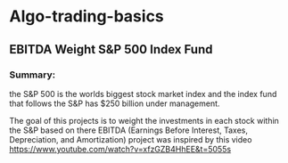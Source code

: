 # Algo-trading-basics
## EBITDA Weight S&P 500 Index Fund

### Summary:
the S&P 500 is the worlds biggest stock market index and the index fund that follows the S&P has $250 billion under management.

The goal of this projects is to weight the investments in each stock within the S&P based on there EBITDA (Earnings Before Interest, Taxes, Depreciation, and Amortization) project was inspired by this video https://www.youtube.com/watch?v=xfzGZB4HhEE&t=5055s
